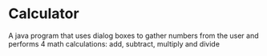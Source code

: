 # Calculator
A java program that uses dialog boxes to gather numbers from the user and performs 4 math calculations: add, subtract, multiply and divide
